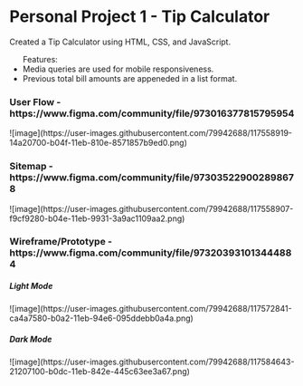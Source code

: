 # Personal Project 1 - Tip Calculator

Created a Tip Calculator using HTML, CSS, and JavaScript.

<ul> 
Features:
<li>Media queries are used for mobile responsiveness.</li>
<li>Previous total bill amounts are appeneded in a list format. </li>
</ul>

<h3>User Flow - https://www.figma.com/community/file/973016377815795954</h3>
![image](https://user-images.githubusercontent.com/79942688/117558919-14a20700-b04f-11eb-810e-8571857b9ed0.png)

<h3>Sitemap - https://www.figma.com/community/file/973035229002898678</h3>
![image](https://user-images.githubusercontent.com/79942688/117558907-f9cf9280-b04e-11eb-9931-3a9ac1109aa2.png)

<h3>Wireframe/Prototype - https://www.figma.com/community/file/973203931013444884</h3>
<h5>Light Mode</h5>
![image](https://user-images.githubusercontent.com/79942688/117572841-ca4a7580-b0a2-11eb-94e6-095ddebb0a4a.png)
<h5>Dark Mode</h5>
![image](https://user-images.githubusercontent.com/79942688/117584643-21207100-b0dc-11eb-842e-445c63ee3a67.png)

